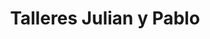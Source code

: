 ---
title: "Talleres Julian y Pablo"
url: /cazorla/talleres-julian-y-pablo/
shop: reparación de automóviles
---